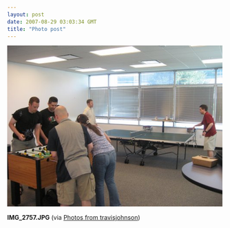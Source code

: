 ```yaml
---
layout: post
date: 2007-08-29 03:03:34 GMT
title: "Photo post"
---
```

![travisj](/images/cb9257c9ab8a242efdcd24e476995353423ecd75c51b859dc06221aded73712b.jpg)

<b>IMG_2757.JPG</b> (via <a href="http://www.flickr.com/photos/travisjohnson/1262182343/">Photos from travisjohnson</a>)